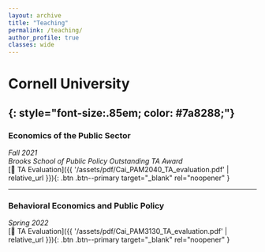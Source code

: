 ```yaml
---
layout: archive
title: "Teaching"
permalink: /teaching/
author_profile: true
classes: wide
---
```


# Cornell University
{: style="font-size:.85em; color: #7a8288;"}
---

### Economics of the Public Sector
*Fall 2021*  
_Brooks School of Public Policy Outstanding TA Award_  
[📄 TA Evaluation]({{ '/assets/pdf/Cai_PAM2040_TA_evaluation.pdf' | relative_url }}){: .btn .btn--primary target="_blank" rel="noopener" }

---

### Behavioral Economics and Public Policy
*Spring 2022*  
[📄 TA Evaluation]({{ '/assets/pdf/Cai_PAM3130_TA_evaluation.pdf' | relative_url }}){: .btn .btn--primary target="_blank" rel="noopener" }
